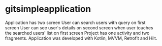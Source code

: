 # gitsimpleapplication
Application has two screen 
User can search users with query on first screen
User can see user's details on second screen when user touches the searched users' list on first screen
Project has one activity and two fragments. Application was developed with Kotlin, MVVM, Retrofit and Hilt. 
